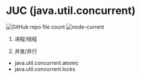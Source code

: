 # JUC (java.util.concurrent)
![GitHub repo file count](https://img.shields.io/github/directory-file-count/zbsilent/GitBook?color=brightgreen&logoColor=brightgreen)
![node-current](https://img.shields.io/java/v/jdk)



1. 进程/线程

2. 并发/并行 


- java.util.concurrent.atomic
- java.util.concurrent.locks 